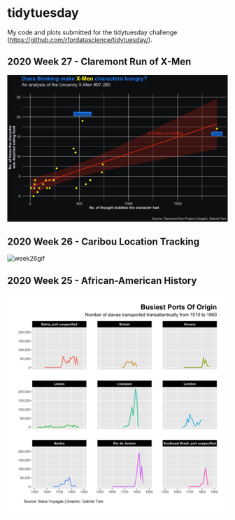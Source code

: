 # tidytuesday
My code and plots submitted for the tidytuesday challenge (https://github.com/rfordatascience/tidytuesday/).

## 2020 Week 27 - Claremont Run of X-Men
![week26gif](https://github.com/gabtam55/tidytuesday/raw/master/2020week27/thought_vs_eating.png)

## 2020 Week 26 - Caribou Location Tracking
![week26gif](https://github.com/gabtam55/tidytuesday/raw/master/2020week26/week26_optimised.gif)

## 2020 Week 25 - African-American History
![week25plot](https://github.com/gabtam55/tidytuesday/raw/master/2020week25/busiest_ports_of_origin.png)
